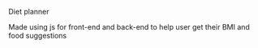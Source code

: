 Diet planner 

Made using js for front-end and back-end to help user get their BMI and food suggestions
